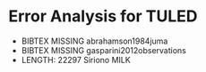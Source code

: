 # Error Analysis for TULED
* BIBTEX MISSING abrahamson1984juma
* BIBTEX MISSING gasparini2012observations
* LENGTH: 22297 Siriono MILK

